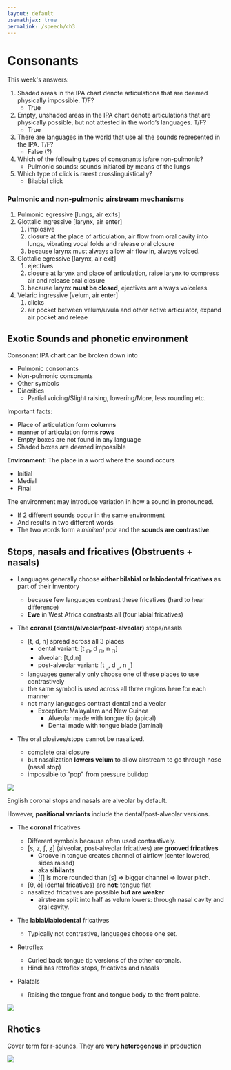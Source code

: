 ```yaml
---
layout: default
usemathjax: true
permalink: /speech/ch3
---
```


# Consonants

This week's answers:
1. Shaded areas in the IPA chart denote articulations that are deemed physically impossible. T/F?
   - True
2. Empty, unshaded areas in the IPA chart denote articulations that are physically possible, but not attested in the world’s languages. T/F?
   - True
3. There are languages in the world that use all the sounds represented in the IPA. T/F?
   - False (?)
4. Which of the following types of consonants is/are non-pulmonic?
   - Pulmonic sounds: sounds initiated by means of the lungs
5. Which type of click is rarest crosslinguistically?
   - Bilabial click

### Pulmonic and non-pulmonic airstream mechanisms

1. Pulmonic egressive [lungs, air exits]
2. Glottalic ingressive [larynx, air enter]
   1. implosive
   2. closure at the place of articulation, air flow from oral cavity into lungs, vibrating vocal folds and release oral closure
   3. because larynx must always allow air flow in, always voiced.
3. Glottalic egressive [larynx, air exit]
   1. ejectives
   2. closure at larynx and place of articulation, raise larynx to compress air and release oral closure
   3. because larynx **must be closed**, ejectives are always voiceless.
4. Velaric ingressive [velum, air enter]
   1. clicks
   2. air pocket between velum/uvula and other active articulator, expand air pocket and releae

## Exotic Sounds and phonetic environment

Consonant IPA chart can be broken down into
- Pulmonic consonants
- Non-pulmonic consonants
- Other symbols
- Diacritics
  - Partial voicing/Slight raising, lowering/More, less rounding etc.

Important facts:
- Place of articulation form **columns**
- manner of articulation forms **rows**
- Empty boxes are not found in any language
- Shaded boxes are deemed impossible

**Environment**: The place in a word where the sound occurs
- Initial
- Medial
- Final

The environment may introduce variation in how a sound in pronounced.
- If 2 different sounds occur in the same environment
- And results in two different words
- The two words form a *minimal pair* and the **sounds are contrastive**.

## Stops, nasals and fricatives (Obstruents + nasals)

- Languages generally choose **either bilabial or labiodental fricatives** as part of their inventory
  - because few languages contrast these fricatives (hard to hear difference)
  - **Ewe** in West Africa constrasts all (four labial fricatives)

- The **coronal (dental/alveolar/post-alveolar)** stops/nasals
  - [t, d, n] spread across all 3 places
    - dental variant: [t $_\sqcap$, d $_\sqcap$, n $_\sqcap$]
    - alveolar: [t,d,n]
    - post-alveolar variant: [t $_\_$, d $_\_$, n $_\_$]
  - languages generally only choose one of these places to use contrastively
  - the same symbol is used across all three regions here for each manner
  - not many languages contrast dental and alveolar
    - Exception: Malayalam and New Guinea
      - Alveolar made with tongue tip (apical)
      - Dental made with tongue blade (laminal)
- The oral plosives/stops cannot be nasalized.
  - complete oral closure
  - but nasalization **lowers velum** to allow airstream to go through nose (nasal stop)
  - impossible to "pop" from pressure buildup

![](/notes-blog/assets/img/speech/tongue-blade.jpg)

English coronal stops and nasals are alveolar by default.

However, **positional variants** include the dental/post-alveolar versions.

- The **coronal** fricatives
    - Different symbols because often used contrastively.
    - [s, z, ʃ, ʒ] (alveolar, post-alveolar fricatives) are **grooved fricatives**
      - Groove in tongue creates channel of airflow (center lowered, sides raised)
      - aka **sibilants**
      - [ʃ] is more rounded than [s] $\Rightarrow$ bigger channel $\Rightarrow$ lower pitch.
    - [θ, ð] (dental fricatives) are **not**: tongue flat
    - nasalized fricatives are possible **but are weaker**
      - airstream split into half as velum lowers: through nasal cavity and oral cavity.
- The **labial/labiodental** fricatives
  - Typically not contrastive, languages choose one set.

- Retroflex
  - Curled back tongue tip versions of the other coronals.
  - Hindi has retroflex stops, fricatives and nasals

- Palatals
  - Raising the tongue front and tongue body to the front palate.

![](/notes-blog/assets/img/speech/tongue-positions.jpg)

## Rhotics

Cover term for r-sounds. They are **very heterogenous** in production

![](/notes-blog/assets/img/speech/rhotics.jpg)